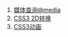 1. [媒体查询@media](http://www.runoob.com/cssref/css3-pr-mediaquery.html)
2. [CSS3 2D转换](http://www.w3school.com.cn/css3/css3_2dtransform.asp)
3. [CSS3动画](http://www.w3school.com.cn/css3/css3_animation.asp)